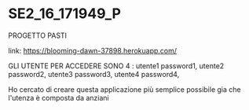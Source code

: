 # SE2_16_171949_P

PROGETTO PASTI

link: https://blooming-dawn-37898.herokuapp.com/

GLI UTENTE PER ACCEDERE SONO 4 :
utente1 password1,
utente2 password2,
utente3 password3,
utente4 password4,


Ho cercato di creare questa applicazione più semplice possibile gia che l'utenza 
è composta da anziani